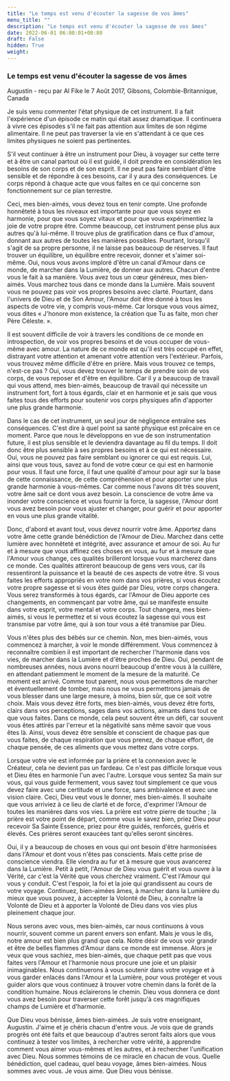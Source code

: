 ```yaml
---
title: "Le temps est venu d'écouter la sagesse de vos âmes"
menu_title: ""
description: "Le temps est venu d'écouter la sagesse de vos âmes"
date: 2022-06-01 06:00:01+00:80
draft: False
hidden: True
weight:
---
```

### Le temps est venu d'écouter la sagesse de vos âmes

Augustin - reçu par Al Fike le 7 Août 2017, Gibsons, Colombie-Britannique, Canada

Je suis venu commenter l'état physique de cet instrument. Il a fait l'expérience d'un épisode ce matin qui était assez dramatique. Il continuera à vivre ces épisodes s'il ne fait pas attention aux limites de son régime alimentaire. Il ne peut pas traverser la vie en s'attendant à ce que ces limites physiques ne soient pas pertinentes.

S'il veut continuer à être un instrument pour Dieu, à voyager sur cette terre et à être un canal partout où il est guidé, il doit prendre en considération les besoins de son corps et de son esprit. Il ne peut pas faire semblant d'être sensible et de répondre à ces besoins, car il y aura des conséquences. Le corps répond à chaque acte que vous faites en ce qui concerne son fonctionnement sur ce plan terrestre.

Ceci, mes bien-aimés, vous devez tous en tenir compte. Une profonde honnêteté à tous les niveaux est importante pour que vous soyez en harmonie, pour que vous soyez vitaux et pour que vous expérimentiez la joie de votre propre être. Comme beaucoup, cet instrument pense plus aux autres qu'à lui-même. Il trouve plus de gratification dans ce flux d'amour, donnant aux autres de toutes les manières possibles. Pourtant, lorsqu'il s'agit de sa propre personne, il ne laisse pas beaucoup de réserves. Il faut trouver un équilibre, un équilibre entre recevoir, donner et s'aimer soi-même. Oui, nous vous avons imploré d'être un canal d'Amour dans ce monde, de marcher dans la Lumière, de donner aux autres. Chacun d'entre vous le fait à sa manière. Vous avez tous un cœur généreux, mes bien-aimés. Vous marchez tous dans ce monde dans la Lumière. Mais souvent vous ne pouvez pas voir vos propres besoins avec clarté. Pourtant, dans l'univers de Dieu et de Son Amour, l'Amour doit être donné à tous les aspects de votre vie, y compris vous-même. Car lorsque vous vous aimez, vous dites « J'honore mon existence, la création que Tu as faite, mon cher Père Céleste. ».

Il est souvent difficile de voir à travers les conditions de ce monde en introspection, de voir vos propres besoins et de vous occuper de vous-même avec amour. La nature de ce monde est qu'il est très occupé en effet, distrayant votre attention et amenant votre attention vers l'extérieur. Parfois, vous trouvez même difficile d'être en prière. Mais vous trouvez ce temps, n'est-ce pas ? Oui, vous devez trouver le temps de prendre soin de vos corps, de vous reposer et d'être en équilibre. Car il y a beaucoup de travail qui vous attend, mes bien-aimés, beaucoup de travail qui nécessite un instrument fort, fort à tous égards, clair et en harmonie et je sais que vous faites tous des efforts pour soutenir vos corps physiques afin d'apporter une plus grande harmonie.

Dans le cas de cet instrument, un seul jour de négligence entraîne ses conséquences. C'est dire à quel point sa santé physique est précaire en ce moment. Parce que nous le développons en vue de son instrumentation future, il est plus sensible et le deviendra davantage au fil du temps. Il doit donc être plus sensible à ses propres besoins et à ce qui est nécessaire. Oui, vous ne pouvez pas faire semblant ou ignorer ce qui est requis. Lui, ainsi que vous tous, savez au fond de votre cœur ce qui est en harmonie pour vous. Il faut une force, il faut une qualité d'amour pour agir sur la base de cette connaissance, de cette compréhension et pour apporter une plus grande harmonie à vous-mêmes. Car comme nous l'avons dit très souvent, votre âme sait ce dont vous avez besoin. La conscience de votre âme va inonder votre conscience et vous fournir la force, la sagesse, l'Amour dont vous avez besoin pour vous ajuster et changer, pour guérir et pour apporter en vous une plus grande vitalité.

Donc, d'abord et avant tout, vous devez nourrir votre âme. Apportez dans votre âme cette grande bénédiction de l'Amour de Dieu. Marchez dans cette lumière avec honnêteté et intégrité, avec assurance et amour de soi. Au fur et à mesure que vous affinez ces choses en vous, au fur et à mesure que l'Amour vous change, ces qualités brilleront lorsque vous marcherez dans ce monde. Ces qualités attireront beaucoup de gens vers vous, car ils ressentiront la puissance et la beauté de ces aspects de votre être.
Si vous faites les efforts appropriés en votre nom dans vos prières, si vous écoutez votre propre sagesse et si vous êtes guidé par Dieu, votre corps changera. Vous serez transformés à tous égards, car l'Amour de Dieu apporte ces changements, en commençant par votre âme, qui se manifeste ensuite dans votre esprit, votre mental et votre corps. Tout changera, mes bien-aimés, si vous le permettez et si vous écoutez la sagesse qui vous est transmise par votre âme, qui à son tour vous a été transmise par Dieu.

Vous n'êtes plus des bébés sur ce chemin. Non, mes bien-aimés, vous commencez à marcher, à voir le monde différemment. Vous commencez à reconnaître combien il est important de rechercher l'harmonie dans vos vies, de marcher dans la Lumière et d'être proches de Dieu. Oui, pendant de nombreuses années, nous avons nourri beaucoup d'entre vous à la cuillère, en attendant patiemment le moment de la mesure de la maturité. Ce moment est arrivé. Comme tout parent, nous vous permettons de marcher et éventuellement de tomber, mais nous ne vous permettrons jamais de vous blesser dans une large mesure, à moins, bien sûr, que ce soit votre choix. Mais vous devez être forts, mes bien-aimés, vous devez être forts, clairs dans vos perceptions, sages dans vos actions, aimants dans tout ce que vous faites. Dans ce monde, cela peut souvent être un défi, car souvent vous êtes attirés par l'erreur et la négativité sans même savoir que vous êtes là. Ainsi, vous devez être sensible et conscient de chaque pas que vous faites, de chaque respiration que vous prenez, de chaque effort, de chaque pensée, de ces aliments que vous mettez dans votre corps.

Lorsque votre vie est informée par la prière et la connexion avec le Créateur, cela ne devient pas un fardeau. Ce n'est pas difficile lorsque vous et Dieu êtes en harmonie l'un avec l'autre. Lorsque vous sentez Sa main sur vous, qui vous guide fermement, vous savez tout simplement ce que vous devez faire avec une certitude et une force, sans ambivalence et avec une vision claire. Ceci, Dieu veut vous le donner, mes bien-aimés. Il souhaite que vous arriviez à ce lieu de clarté et de force, d'exprimer l'Amour de toutes les manières dans vos vies. La prière est votre pierre de touche ; la prière est votre point de départ, comme vous le savez bien, priez Dieu pour recevoir Sa Sainte Essence, priez pour être guidés, renforcés, guéris et élevés. Ces prières seront exaucées tant qu'elles seront sincères.

Oui, il y a beaucoup de choses en vous qui ont besoin d'être harmonisées dans l'Amour et dont vous n'êtes pas conscients. Mais cette prise de conscience viendra. Elle viendra au fur et à mesure que vous avancerez dans la Lumière. Petit à petit, l'Amour de Dieu vous guérit et vous ouvre à la Vérité, car c'est la Vérité que vous cherchez vraiment. C'est l'Amour qui vous y conduit. C'est l'espoir, la foi et la joie qui grandissent au cours de votre voyage. Continuez, bien-aimées âmes, à marcher dans la Lumière du mieux que vous pouvez, à accepter la Volonté de Dieu, à connaître la Volonté de Dieu et à apporter la Volonté de Dieu dans vos vies plus pleinement chaque jour.

Nous serons avec vous, mes bien-aimés, car nous continuons à vous nourrir, souvent comme un parent envers son enfant. Mais je vous le dis, notre amour est bien plus grand que cela. Notre désir de vous voir grandir et être de belles flammes d'Amour dans ce monde est immense. Alors je veux que vous sachiez, mes bien-aimés, que chaque petit pas que vous faites vers l'Amour et l'harmonie nous procure une joie et un plaisir inimaginables. Nous continuerons à vous soutenir dans votre voyage et à vous garder enlacés dans l'Amour et la Lumière, pour vous protéger et vous guider alors que vous continuez à trouver votre chemin dans la forêt de la condition humaine. Nous éclairerons le chemin. Dieu vous donnera ce dont vous avez besoin pour traverser cette forêt jusqu'à ces magnifiques champs de Lumière et d'harmonie.

Que Dieu vous bénisse, âmes bien-aimées. Je suis votre enseignant, Augustin. J'aime et je chéris chacun d'entre vous. Je vois que de grands progrès ont été faits et que beaucoup d'autres seront faits alors que vous continuez à tester vos limites, à rechercher votre vérité, à apprendre comment vous aimer vous-mêmes et les autres, et à rechercher l'unification avec Dieu. Nous sommes témoins de ce miracle en chacun de vous. Quelle bénédiction, quel cadeau, quel beau voyage, âmes bien-aimées. Nous sommes avec vous. Je vous aime. Que Dieu vous bénisse.
